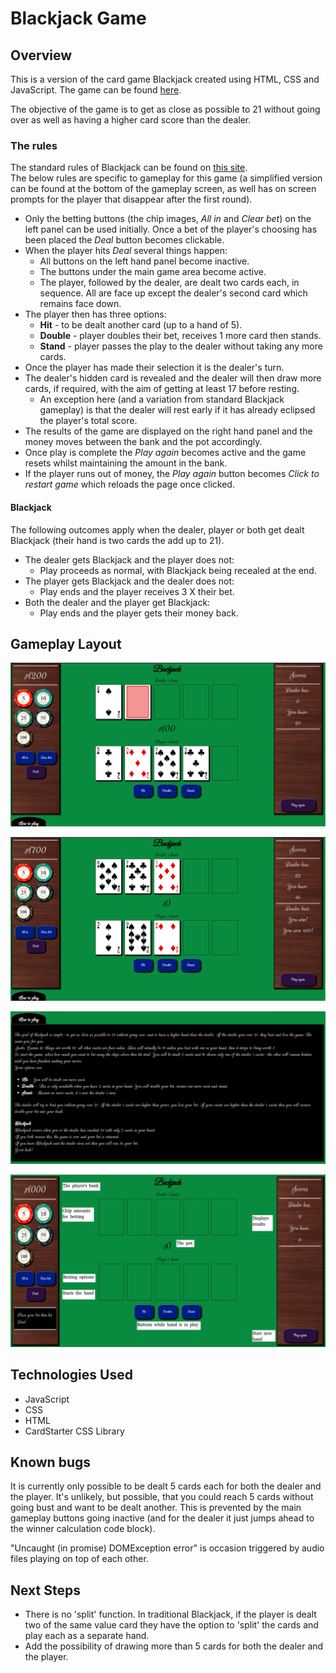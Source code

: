 # Blackjack Game

## Overview

This is a version of the card game Blackjack created using HTML, CSS and JavaScript.  The game can be found [here](https://megkm.github.io/Blackjack/).

The objective of the game is to get as close as possible to 21 without going over as well as having a higher card score than the dealer.

### The rules
The standard rules of Blackjack can be found on [this site](https://bicyclecards.com/how-to-play/blackjack).  
The below rules are specific to gameplay for this game (a simplified version can be found at the bottom of the gameplay screen, as well has on screen prompts for the player that disappear after the first round).  

* Only the betting buttons (the chip images, _All in_ and _Clear bet_) on the left panel can be used initially.  Once a bet of the player's choosing has been placed the _Deal_ button becomes clickable.
* When the player hits _Deal_ several things happen:
    * All buttons on the left hand panel become inactive.
    * The buttons under the main game area become active.
    * The player, followed by the dealer, are dealt two cards each, in sequence.  All are face up except the dealer's second card which remains face down.
* The player then has three options:
    * **Hit** - to be dealt another card (up to a hand of 5).
    * **Double** - player doubles their bet, receives 1 more card then stands.
    * **Stand** - player passes the play to the dealer without taking any more cards.
* Once the player has made their selection it is the dealer's turn.
* The dealer's hidden card is revealed and the dealer will then draw more cards, if required, with the aim of getting at least 17 before resting.
    * An exception here (and a variation from standard Blackjack gameplay) is that the dealer will rest early if it has already eclipsed the player's total score.
* The results of the game are displayed on the right hand panel and the money moves between the bank and the pot accordingly.
* Once play is complete the _Play again_ becomes active and the game resets whilst maintaining the amount in the bank.
* If the player runs out of money, the _Play again_ button becomes _Click to restart game_ which reloads the page once clicked.

#### Blackjack
The following outcomes apply when the dealer, player or both get dealt Blackjack (their hand is two cards the add up to 21).
* The dealer gets Blackjack and the player does not:
    * Play proceeds as normal, with Blackjack being recealed at the end.
* The player gets Blackjack and the dealer does not:
    * Play ends and the player receives 3 X their bet.
* Both the dealer and the player get Blackjack:
    * Play ends and the player gets their money back.

## Gameplay Layout
![Image of initial game view](gameplay-screenshots/initial-view.png)

![Image of round complete view](gameplay-screenshots/round-complete.png)

![Image of 'how to play' screen](gameplay-screenshots/how-to-play-screen.png)

![Image of game with cards dealt](gameplay-screenshots/Gameplay-layout.png)

## Technologies Used
* JavaScript
* CSS
* HTML
* CardStarter CSS Library

## Known bugs
It is currently only possible to be dealt 5 cards each for both the dealer and the player.  It's unlikely, but possible, that you could reach 5 cards without going bust and want to be dealt another.  This is prevented by the main gameplay buttons going inactive (and for the dealer it just jumps ahead to the winner calculation code block).

"Uncaught (in promise) DOMException error" is occasion triggered by audio files playing on top of each other.

## Next Steps
* There is no 'split' function.  In traditional Blackjack, if the player is dealt two of the same value card they have the option to 'split' the cards and play each as a separate hand.
* Add the possibility of drawing more than 5 cards for both the dealer and the player.





